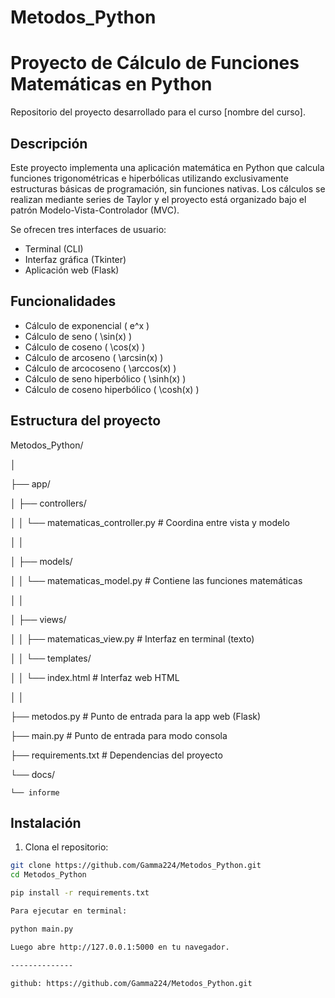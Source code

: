 # Metodos_Python

# Proyecto de Cálculo de Funciones Matemáticas en Python

Repositorio del proyecto desarrollado para el curso [nombre del curso].

## Descripción

Este proyecto implementa una aplicación matemática en Python que calcula funciones trigonométricas e hiperbólicas utilizando exclusivamente estructuras básicas de programación, sin funciones nativas. Los cálculos se realizan mediante series de Taylor y el proyecto está organizado bajo el patrón Modelo-Vista-Controlador (MVC).

Se ofrecen tres interfaces de usuario:
- Terminal (CLI)
- Interfaz gráfica (Tkinter)
- Aplicación web (Flask)

## Funcionalidades

- Cálculo de exponencial \( e^x \)
- Cálculo de seno \( \sin(x) \)
- Cálculo de coseno \( \cos(x) \)
- Cálculo de arcoseno \( \arcsin(x) \)
- Cálculo de arcocoseno \( \arccos(x) \)
- Cálculo de seno hiperbólico \( \sinh(x) \)
- Cálculo de coseno hiperbólico \( \cosh(x) \)

## Estructura del proyecto

Metodos_Python/ 

│ 

├── app/ 

│   ├── controllers/ 

│   │   └── matematicas_controller.py   # Coordina entre vista y modelo 

│   │ 

│   ├── models/ 

│   │   └── matematicas_model.py        # Contiene las funciones matemáticas 

│   │ 

│   ├── views/ 

│   │   ├── matematicas_view.py         # Interfaz en terminal (texto) 

│   │   └── templates/ 

│   │       └── index.html              # Interfaz web HTML 

│   │ 

├── metodos.py                          # Punto de entrada para la app web (Flask) 

├── main.py                             # Punto de entrada para modo consola 

├── requirements.txt                    # Dependencias del proyecto 

└── docs/ 

    └── informe  


## Instalación

1. Clona el repositorio:

```bash
git clone https://github.com/Gamma224/Metodos_Python.git
cd Metodos_Python

pip install -r requirements.txt

Para ejecutar en terminal:

python main.py

Luego abre http://127.0.0.1:5000 en tu navegador.

--------------

github: https://github.com/Gamma224/Metodos_Python.git